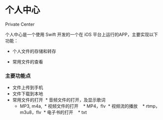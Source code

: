 # 个人中心
Private Center

个人中心是一个使用 Swift 开发的一个在 iOS 平台上运行的APP，主要实现以下功能：

* 个人文件的存储和转存

* 常用文件的查看

### 主要功能点

* 文件上传到手机
* 文件下载到本地
* 常用文件的打开
  * 音频文件的打开，及显示歌词
    * MP3, m4a,
  * 视频文件的打开
    * MP4，flv
  * 视频流的播放
    * rtmp，m3u8，flv
  * 电子书的打开
    * txt
  
